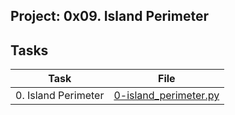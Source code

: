 ## Project: 0x09. Island Perimeter

## Tasks

| Task | File |
| ---- | ---- |
| 0. Island Perimeter | [0-island_perimeter.py](./0-island_perimeter.py) |

